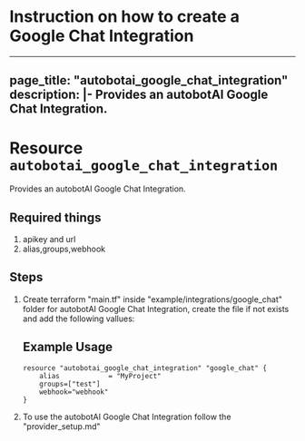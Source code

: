 # Instruction on how to create a Google Chat Integration
---
page_title: "autobotai_google_chat_integration"
description: |-
  Provides an autobotAI Google Chat Integration.
---

# Resource `autobotai_google_chat_integration`
Provides an autobotAI Google Chat  Integration.


## Required things 
1. apikey and url
2. alias,groups,webhook

## Steps 
1. Create terraform "main.tf" inside "example/integrations/google_chat" folder for autobotAI Google Chat Integration, create the file if not exists and add the following vallues:
    ## Example Usage 
    ```
    resource "autobotai_google_chat_integration" "google_chat" {
        alias            = "MyProject"
        groups=["test"]
        webhook="webhook"
    }
    ```
2. To use the autobotAI Google Chat  Integration follow the "provider_setup.md"